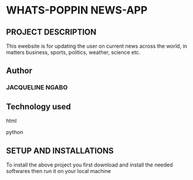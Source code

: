 # WHATS-POPPIN NEWS-APP

## PROJECT DESCRIPTION
<P> This ewebsite is for updating the user on current news across the world, in matters business, sports, politics, weather, science etc.</p>

## Author
<h3> JACQUELINE NGABO</h3>

## Technology used
<p>html</p>
<p>python</p>

## SETUP AND INSTALLATIONS
<P>To install the above project you first download and install the needed softwares then run it on your local machine</p>
